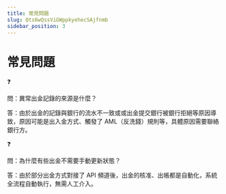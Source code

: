 ```yaml
---
title: 常見問題
slug: Qts6wQssViGWppkyehecSAjfnmb
sidebar_position: 3
---
```



# 常見問題

<div class="callout callout-bg-2 callout-border-2">
<div class='callout-emoji'>❓</div>
<p>問：異常出金記錄的來源是什麼？</p>
</div>

答：由於出金的記錄與銀行的流水不一致或或出金提交銀行被銀行拒絕等原因導致，原因可能是出入金方式、觸發了 AML（反洗錢）規則等，具體原因需要聯絡銀行方。

<div class="callout callout-bg-2 callout-border-2">
<div class='callout-emoji'>❓</div>
<p>問：為什麼有些出金不需要手動更新狀態？</p>
</div>

答：由於部分出金方式對接了 API 頻道後，出金的核准、出帳都是自動化，系統全流程自動執行，無需人工介入。

